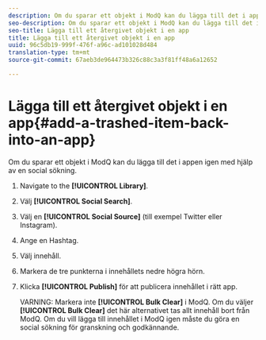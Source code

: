 ```yaml
---
description: Om du sparar ett objekt i ModQ kan du lägga till det i appen igen med hjälp av en social sökning.
seo-description: Om du sparar ett objekt i ModQ kan du lägga till det i appen igen med hjälp av en social sökning.
seo-title: Lägga till ett återgivet objekt i en app
title: Lägga till ett återgivet objekt i en app
uuid: 96c5db19-999f-476f-a96c-ad101028d484
translation-type: tm+mt
source-git-commit: 67aeb3de964473b326c88c3a3f81ff48a6a12652

---
```



# Lägga till ett återgivet objekt i en app{#add-a-trashed-item-back-into-an-app}

Om du sparar ett objekt i ModQ kan du lägga till det i appen igen med hjälp av en social sökning.

1. Navigate to the **[!UICONTROL Library]**.
1. Välj **[!UICONTROL Social Search]**.
1. Välj en **[!UICONTROL Social Source]** (till exempel Twitter eller Instagram).
1. Ange en Hashtag.
1. Välj innehåll.
1. Markera de tre punkterna i innehållets nedre högra hörn.
1. Klicka **[!UICONTROL Publish]** för att publicera innehållet i rätt app.

   VARNING: Markera inte **[!UICONTROL Bulk Clear]** i ModQ. Om du väljer **[!UICONTROL Bulk Clear]** det här alternativet tas allt innehåll bort från ModQ. Om du vill lägga till innehållet i ModQ igen måste du göra en social sökning för granskning och godkännande.
